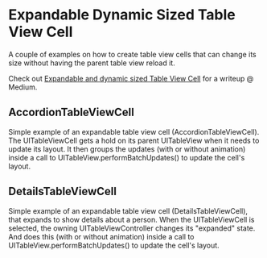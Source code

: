 # Expandable Dynamic Sized Table View Cell

A couple of examples on how to create table view cells that can change its size without having the parent table view reload it.

Check out [Expandable and dynamic sized Table View Cell](https://medium.com/@thomsmed/expandable-and-dynamic-sized-table-view-cell-a870e4320a7d) for a writeup @ Medium.

## AccordionTableViewCell

Simple example of an expandable table view cell (AccordionTableViewCell).
The UITableViewCell gets a hold on its parent UITableView when it needs to update its layout.
It then groups the updates (with or without animation) inside a call to UITableView.performBatchUpdates() to update the cell's layout.

## DetailsTableViewCell

Simple example of an expandable table view cell (DetailsTableViewCell), that expands to show details about a person.
When the UITableViewCell is selected, the owning UITableViewController changes its "expanded" state.
And does this (with or without animation) inside a call to UITableView.performBatchUpdates() to update the cell's layout.
